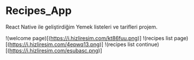 # Recipes_App
React Native ile geliştirdiğim Yemek listeleri ve tarifleri projem.

!(welcome page)[(https://i.hizliresim.com/kt86fuu.png)]
!(recipes list page)[(https://i.hizliresim.com/4epwq13.png)]
!(recipes list continue)[(https://i.hizliresim.com/esubasc.png)]
